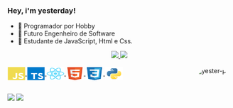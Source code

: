 ### Hey, i'm yesterday! 

- 🔭 Programador por Hobby
- 📒 Futuro Engenheiro de Software
- 💬 Estudante de JavaScript, Html e Css.

<div align="center">
  <a href="https://github.com/yessterday">
  <img height="180em" src="https://github-readme-stats.vercel.app/api?username=yessterday&show_icons=true&theme=dark&include_all_commits=true&count_private=true"/>
  <img height="180em" src="https://github-readme-stats.vercel.app/api/top-langs/?username=yessterday&layout=compact&langs_count=7&theme=dark"/>
</div>
  <div style="display: inline_block"><br>
  <img align="center" alt="yester-Js" height="30" width="40" src="https://raw.githubusercontent.com/devicons/devicon/master/icons/javascript/javascript-plain.svg">
  <img align="center" alt="yester-Ts" height="30" width="40" src="https://raw.githubusercontent.com/devicons/devicon/master/icons/typescript/typescript-plain.svg">
  <img align="center" alt="yester-React" height="30" width="40" src="https://raw.githubusercontent.com/devicons/devicon/master/icons/react/react-original.svg">
  <img align="center" alt="yester-HTML" height="30" width="40" src="https://raw.githubusercontent.com/devicons/devicon/master/icons/html5/html5-original.svg">
  <img align="center" alt="yester-CSS" height="30" width="40" src="https://raw.githubusercontent.com/devicons/devicon/master/icons/css3/css3-original.svg">
  <img align="center" alt="yester-Python" height="30" width="40" src="https://raw.githubusercontent.com/devicons/devicon/master/icons/python/python-original.svg">
  <img align="right" alt="yester-pic" height="150" style="border-radius:50px;" src="https://media.discordapp.net/attachments/845867419264090152/950929278638358548/img61a06699053051.64701472.jpg">
</div>
 
  ##
  
<div> 
 	<a href="https://www.twitch.tv/yessterdayy" target="_blank"><img src="https://img.shields.io/badge/Twitch-9146FF?style=for-the-badge&logo=twitch&logoColor=white" target="_blank"></a>
  <a href="https://discord.com/invite/Servidor" target="_blank"><img src="https://img.shields.io/badge/Discord-7289DA?style=for-the-badge&logo=discord&logoColor=white" target="_blank"></a>
<div> 
  
  
